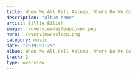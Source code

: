 ```yaml
---
title: When We All Fall Asleep, Where Do We Go
description: "album-home"
artist: Billie Eilish
image: ./overview/asleepcover.png
hero: ./overview/asleep.png
category: music
date: "2019-03-29"
album: When We All Fall Asleep, Where Do We Go
track: 2
type: overview
---
```

